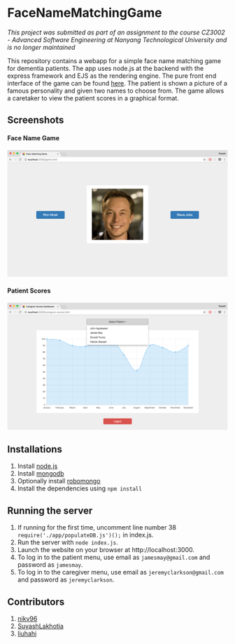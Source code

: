 # FaceNameMatchingGame
<i>This project was submitted as part of an assignment to the course CZ3002 - Advanced Software Engineering at Nanyang Technological University and is no longer maintained</i>

This repository contains a webapp for a simple face name matching game for dementia patients. The app uses node.js at the backend with the express framework and EJS as the rendering engine. The pure front end interface of the game can be found [here](https://github.com/SuyashLakhotia/CZ3002-FrontEnd). The patient is shown a picture of a famous personality and given two names to choose from. The game allows a caretaker to view the patient scores in a graphical format.

## Screenshots
#### Face Name Game
<img src="Screenshots/FaceNameGame.png" height="auto" width="auto"/>

#### Patient Scores
<img src="Screenshots/PatientScores.png" height="auto" width="auto"/>

## Installations
1. Install [node.js](https://nodejs.org/en/)
2. Install [mongodb](https://www.mongodb.com/)
3. Optionally install [robomongo](http://robomongo.org/)
4. Install the dependencies using ```npm install```

## Running the server
1. If running for the first time, uncomment line number 38 ```require('./app/populateDB.js')();``` in index.js.
2. Run the server with ```node index.js```.
3. Launch the website on your browser at http://localhost:3000.
3. To log in to the patient menu, use email as ```jamesmay@gmail.com``` and password as ```jamesmay```.
4. To log in to the caregiver menu, use email as ```jeremyclarkson@gmail.com``` and password as ```jeremyclarkson```.

## Contributors
1. [nikv96](https://github.com/nikv96)
2. [SuyashLakhotia](https://github.com/SuyashLakhotia)
3. [liuhahi](https://github.com/liuhahi)
